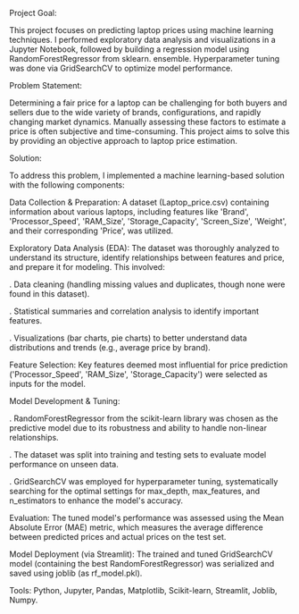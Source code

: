 Project Goal:

This project focuses on predicting laptop prices using machine learning techniques. I performed exploratory data analysis and visualizations in a Jupyter Notebook, followed by building a regression model using RandomForestRegressor from sklearn. ensemble. Hyperparameter tuning was done via GridSearchCV to optimize model performance.

Problem Statement:

Determining a fair price for a laptop can be challenging for both buyers and sellers due to the wide variety of brands, configurations, and rapidly changing market dynamics. Manually assessing these factors to estimate a price is often subjective and time-consuming. This project aims to solve this by providing an objective approach to laptop price estimation.


Solution:

To address this problem, I implemented a machine learning-based solution with the following components:

Data Collection & Preparation: A dataset (Laptop_price.csv) containing information about various laptops, including features like 'Brand', 'Processor_Speed', 'RAM_Size', 'Storage_Capacity', 'Screen_Size', 'Weight', and their corresponding 'Price', was utilized.

Exploratory Data Analysis (EDA): The dataset was thoroughly analyzed to understand its structure, identify relationships between features and price, and prepare it for modeling. This involved:

. Data cleaning (handling missing values and duplicates, though none were found in this dataset).

. Statistical summaries and correlation analysis to identify important features.

. Visualizations (bar charts, pie charts) to better understand data distributions and trends (e.g., average price by brand).

Feature Selection: Key features deemed most influential for price prediction ('Processor_Speed', 'RAM_Size', 'Storage_Capacity') were selected as inputs for the model.

Model Development & Tuning:

. RandomForestRegressor from the scikit-learn library was chosen as the predictive model due to its robustness and ability to handle non-linear relationships.

. The dataset was split into training and testing sets to evaluate model performance on unseen data.

. GridSearchCV was employed for hyperparameter tuning, systematically searching for the optimal settings for max_depth, max_features, 
  and n_estimators to enhance the model's accuracy.

Evaluation: The tuned model's performance was assessed using the Mean Absolute Error (MAE) metric, which measures the average difference between predicted prices and actual prices on the test set.

Model Deployment (via Streamlit):
The trained and tuned GridSearchCV model (containing the best RandomForestRegressor) was serialized and saved using joblib (as rf_model.pkl).

Tools: Python, Jupyter, Pandas, Matplotlib, Scikit-learn, Streamlit, Joblib, Numpy.
